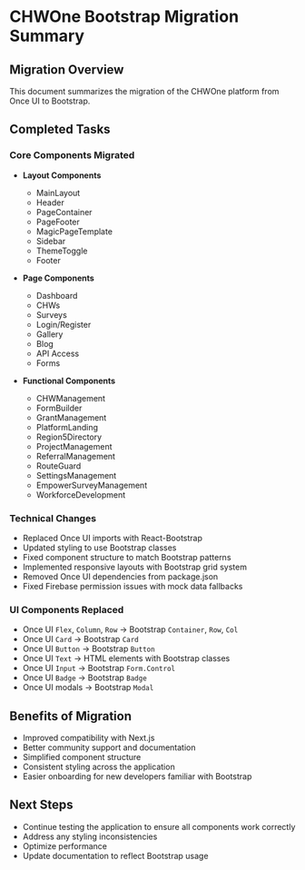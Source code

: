 # CHWOne Bootstrap Migration Summary

## Migration Overview
This document summarizes the migration of the CHWOne platform from Once UI to Bootstrap.

## Completed Tasks

### Core Components Migrated
- **Layout Components**
  - MainLayout
  - Header
  - PageContainer
  - PageFooter
  - MagicPageTemplate
  - Sidebar
  - ThemeToggle
  - Footer

- **Page Components**
  - Dashboard
  - CHWs
  - Surveys
  - Login/Register
  - Gallery
  - Blog
  - API Access
  - Forms

- **Functional Components**
  - CHWManagement
  - FormBuilder
  - GrantManagement
  - PlatformLanding
  - Region5Directory
  - ProjectManagement
  - ReferralManagement
  - RouteGuard
  - SettingsManagement
  - EmpowerSurveyManagement
  - WorkforceDevelopment

### Technical Changes
- Replaced Once UI imports with React-Bootstrap
- Updated styling to use Bootstrap classes
- Fixed component structure to match Bootstrap patterns
- Implemented responsive layouts with Bootstrap grid system
- Removed Once UI dependencies from package.json
- Fixed Firebase permission issues with mock data fallbacks

### UI Components Replaced
- Once UI `Flex`, `Column`, `Row` → Bootstrap `Container`, `Row`, `Col`
- Once UI `Card` → Bootstrap `Card`
- Once UI `Button` → Bootstrap `Button`
- Once UI `Text` → HTML elements with Bootstrap classes
- Once UI `Input` → Bootstrap `Form.Control`
- Once UI `Badge` → Bootstrap `Badge`
- Once UI modals → Bootstrap `Modal`

## Benefits of Migration
- Improved compatibility with Next.js
- Better community support and documentation
- Simplified component structure
- Consistent styling across the application
- Easier onboarding for new developers familiar with Bootstrap

## Next Steps
- Continue testing the application to ensure all components work correctly
- Address any styling inconsistencies
- Optimize performance
- Update documentation to reflect Bootstrap usage
